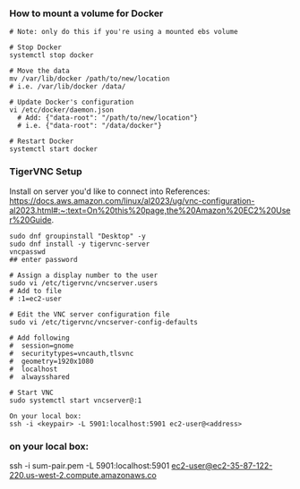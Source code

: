 
### How to mount a volume for Docker

```
# Note: only do this if you're using a mounted ebs volume 

# Stop Docker
systemctl stop docker

# Move the data
mv /var/lib/docker /path/to/new/location
# i.e. /var/lib/docker /data/

# Update Docker's configuration
vi /etc/docker/daemon.json
  # Add: {"data-root": "/path/to/new/location"}
  # i.e. {"data-root": "/data/docker"}

# Restart Docker
systemctl start docker
```

### TigerVNC Setup

Install on server you'd like to connect into
References: https://docs.aws.amazon.com/linux/al2023/ug/vnc-configuration-al2023.html#:~:text=On%20this%20page,the%20Amazon%20EC2%20User%20Guide.
```
sudo dnf groupinstall "Desktop" -y
sudo dnf install -y tigervnc-server
vncpasswd
## enter password

# Assign a display number to the user
sudo vi /etc/tigervnc/vncserver.users
# Add to file
# :1=ec2-user

# Edit the VNC server configuration file
sudo vi /etc/tigervnc/vncserver-config-defaults

# Add following
#  session=gnome
#  securitytypes=vncauth,tlsvnc
#  geometry=1920x1080
#  localhost
#  alwaysshared

# Start VNC
sudo systemctl start vncserver@:1

On your local box:
ssh -i <keypair> -L 5901:localhost:5901 ec2-user@<address>
```


### on your local box:
ssh -i sum-pair.pem -L 5901:localhost:5901 ec2-user@ec2-35-87-122-220.us-west-2.compute.amazonaws.co
